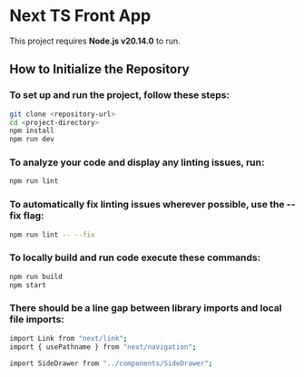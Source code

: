 # Next TS Front App

This project requires **Node.js v20.14.0** to run.

## How to Initialize the Repository

### To set up and run the project, follow these steps:

```bash
git clone <repository-url>
cd <project-directory>
npm install
npm run dev
```

### To analyze your code and display any linting issues, run:

```bash
npm run lint
```

### To automatically fix linting issues wherever possible, use the --fix flag:

```bash
npm run lint -- --fix
```


### To locally build and run code execute these commands:
```bash
npm run build
npm start
```

### There should be a line gap between library imports and local file imports:
```bash
import Link from "next/link";
import { usePathname } from "next/navigation";

import SideDrawer from "../components/SideDrawer";
